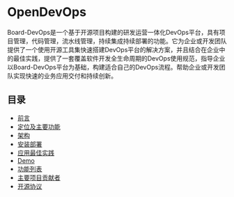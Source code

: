 # OpenDevOps
Board-DevOps是一个基于开源项目构建的研发运营一体化DevOps平台，具有项目管理，代码管理，流水线管理，持续集成持续部署的功能。它为企业或开发团队提供了一个使用开源工具集快速搭建DevOps平台的解决方案，并且结合在企业中的最佳实践，提供了一套覆盖软件开发全生命周期的DevOps使用规范，指导企业以Board-DevOps平台为基础，构建适合自己的DevOps流程。帮助企业或开发团队实现快速的业务应用交付和持续创新。

## 目录

- [前言]()
- [定位及主要功能]()
- [架构]()
- [安装部署]()
- [应用最佳实践](https://github.com/inspursoft/DevOps)
- [Demo]()
- [功能列表]()
- [主要项目贡献者](https://github.com/inspursoft/DevOps/graphs/contributors)
- [开源协议](LICENSE)

